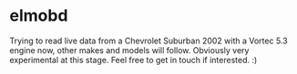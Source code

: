 # elmobd
Trying to read live data from a Chevrolet Suburban 2002 with a Vortec 5.3 engine now, other makes and models will follow. Obviously very experimental at this stage. Feel free to get in touch if interested. :)

